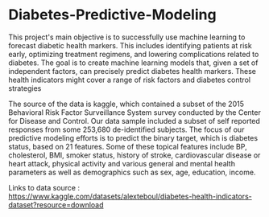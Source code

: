 # Diabetes-Predictive-Modeling
This project's main objective is to successfully use machine learning to forecast diabetic health markers. This includes identifying patients at risk early, optimizing treatment regimens, and lowering complications related to diabetes. The goal is to create machine learning models that, given a set of independent factors, can precisely predict diabetes health markers. These health indicators might cover a range of risk factors and diabetes control strategies

The source of the data is kaggle, which contained a subset of the 2015 Behavioral Risk Factor Surveillance System survey conducted by the Center for Disease and Control. Our data sample included a subset of self reported responses from some 253,680 de-identified subjects. The focus of our predictive modeling efforts is to predict the binary target, which is diabetes status, based on 21 features. Some of these topical features include BP, cholesterol, BMI, smoker status, history of stroke, cardiovascular disease or heart attack, physical activity and various general and mental health parameters as well as demographics such as sex, age, education, income. 

Links to data source : https://www.kaggle.com/datasets/alexteboul/diabetes-health-indicators-dataset?resource=download 
